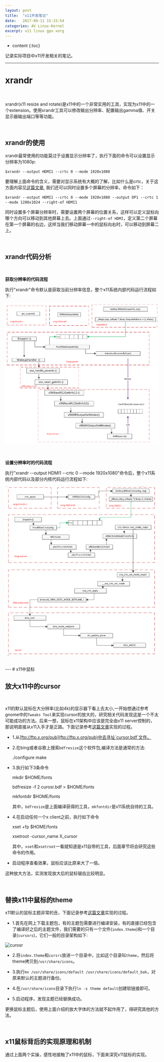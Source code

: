 ```yaml
---
layout: post
title:  "x11开发笔记"
date:   2017-09-11 15:15:54
categories: AV Linux-Kernel
excerpt: x11 linux gpu xorg
---
```


* content
{:toc}

记录实际项目中x11开发相关的笔记。


---

# xrandr

<br />

xrandr(x11 resize and rotate)是x11中的一个非常实用的工具，实现为x11中的一个extension。使用xrandr工具可以修改输出分辨率、配置输出gamma值、开关显示器输出端口等等功能。

<br />

## xrandr的使用

xrandr最常使用的功能莫过于设置显示分辨率了，执行下面的命令可以设置显示分辨率为1080p:

	$xrandr --output HDMI1 --crtc 0 --mode 1920x1080
	
要理解上面命令的含义，需要对显示系统有大概的了解，比如什么是crtc，关于这方面内容见[这篇文章](), 我们还可以同时设置多个屏幕的分辨率，命令如下：

	$xrandr --output HDMI1 --crtc 0 --mode 1920x1080 --output DP1 --crtc 1 --mode 1280x1024 --right-of HDMI1
	
同时设置多个屏幕分辨率时，需要设置两个屏幕的位置关系，这样可以定义鼠标向哪个方向可以移动到其他屏幕上去。上面通过`--right-of HDMI`，定义第二个屏幕在第一个屏幕的右边，这样当我们移动屏幕一中的鼠标向右时，可以移动到屏幕二上。

<br />

## xrandr代码分析

<br />

**获取分辨率的代码流程**

执行"xrandr"命令默认是获取当前分辨率信息，整个x11系统内部代码运行流程如下:

![xrandr_0](https://raw.githubusercontent.com/saiyn/homepage/gh-pages/images/xrandr_0.png)


<br />

**设置分辨率时的代码流程**


执行"xrandr --output HDMI1 --crtc 0 --mode 1920x1080"命令后，整个x11系统内部代码以及部分内核代码运行流程如下:

![xrandr_1](https://raw.githubusercontent.com/saiyn/homepage/gh-pages/images/xrandr_1.png)


<br />
---
# x11中鼠标

<br />

## 放大x11中的cursor

<br />

x11的默认鼠标在大分辨率(比如4k)的显示器下看上去太小,一开始想通过参考gnome中的`Tweaks Tool`来实现cursor的放大的，研究相关代码发现这是一个不太可能成功的方法。后来一想，鼠标在x11架构中应该是完全由x11 server控制的，那说明直接从x11入手才是正路。下面记录参考[这篇文章](http://wiki.tldp.org/X-Big-Cursor)实现的过程。

* 1.从[ftp://ftp.x.org/pub](ftp://ftp.x.org/pub)中去寻址`cursor.bdf`文件。

* 2.在bing或者谷歌上搜索`bdfresize`这个软件包,编译方法是通常的方法:
		
	./configure
	make

* 3.执行如下3条命令
	
	mkdir $HOME/fonts
	
	bdfresize -f 2 curosr.bdf > $HOME/fonts

	mkfontdir $HOME/fonts
   
   其中，`bdfresize`是上面编译获得的工具，`mkfontdir`是x11系统自待的工具。


* 4.在启动任何一个x client之前，执行如下命令

	xset +fp $HOME/fonts

	xsetroot -cursor_name X_cursor

   其中，`xset`和`xsetroot`一看就知道是x11自带的工具，后面章节将会研究这些命令的作用。

* 启动程序查看效果，鼠标应该比原来大了一倍。

这种放大方法，实测发现放大后的鼠标锯齿比较明显。

<br />

## 替换x11中鼠标的theme

x11默认的鼠标主题非常的丑，下面记录参考[这篇文章](https://www.xaprb.com/blog/2006/04/24/beautiful-x11-cursors/)实现的过程。


* 1.首先在网上下载主题包，有的主题包需要进行编译安装，有的直接已经包含了编译好之后的主题文件，我们需要的只有一个文件(`index.theme`)和一个目录(`cursors`)，它们一般的目录架构如下:

![curosr](http://omp8s6jms.bkt.clouddn.com/image/git/cursor.png)

* 2.将`index.theme`和`cursrs`放进一个目录中，比如这个目录叫`theme`，然后将theme拷贝到`/usr/share/icons`。

* 3.执行`mv /usr/share/icons/default /usr/share/icons/default_bak`，对原来默认的主题进行备份。

* 4.在`/usr/share/icons`目录下执行`ln -s theme default`创建软链接即可。

* 5.启动程序，发现主题已经替换成功。

更换鼠标主题后，使用上面介绍的放大字体的方法就不起作用了，得研究其他的方法。


<br />

## x11鼠标背后的实现原理和机制

通过上面两个实操，感性地接触了x11中的鼠标，下面来深究x11鼠标的实现。






































